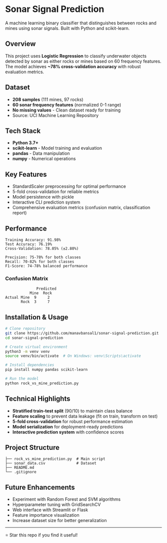 # Sonar Signal Prediction

A machine learning binary classifier that distinguishes between rocks and mines using sonar signals. Built with Python and scikit-learn.

## Overview

This project uses **Logistic Regression** to classify underwater objects detected by sonar as either rocks or mines based on 60 frequency features. The model achieves **~78% cross-validation accuracy** with robust evaluation metrics.

## Dataset

- **208 samples** (111 mines, 97 rocks)
- **60 sonar frequency features** (normalized 0-1 range)
- **No missing values** - Clean dataset ready for training
- Source: UCI Machine Learning Repository

## Tech Stack

- **Python 3.7+**
- **scikit-learn** - Model training and evaluation
- **pandas** - Data manipulation
- **numpy** - Numerical operations

## Key Features

- StandardScaler preprocessing for optimal performance
- 5-fold cross-validation for reliable metrics
- Model persistence with pickle
- Interactive CLI prediction system
- Comprehensive evaluation metrics (confusion matrix, classification report)

## Performance

```
Training Accuracy: 91.98%
Test Accuracy: 76.19%
Cross-Validation: 78.05% (±2.80%)

Precision: 75-78% for both classes
Recall: 70-82% for both classes
F1-Score: 74-78% balanced performance
```

### Confusion Matrix
```
              Predicted
           Mine  Rock
Actual Mine  9     2
       Rock  3     7
```

## Installation & Usage

```bash
# Clone repository
git clone https://github.com/manavbansal1/sonar-signal-prediction.git
cd sonar-signal-prediction

# Create virtual environment
python3 -m venv venv
source venv/bin/activate  # On Windows: venv\Scripts\activate

# Install dependencies
pip install numpy pandas scikit-learn

# Run the model
python rock_vs_mine_prediction.py
```

## Technical Highlights

- **Stratified train-test split** (90/10) to maintain class balance
- **Feature scaling** to prevent data leakage (fit on train, transform on test)
- **5-fold cross-validation** for robust performance estimation
- **Model serialization** for deployment-ready predictions
- **Interactive prediction system** with confidence scores

## Project Structure

```
├── rock_vs_mine_prediction.py  # Main script
├── sonar_data.csv              # Dataset
├── README.md
└── .gitignore
```

## Future Enhancements

- Experiment with Random Forest and SVM algorithms
- Hyperparameter tuning with GridSearchCV
- Web interface with Streamlit or Flask
- Feature importance visualization
- Increase dataset size for better generalization


---

⭐ Star this repo if you find it useful!